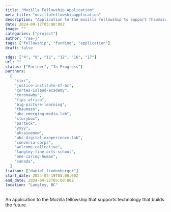 ```yaml
---
title: "Mozilla Fellowship Application"
meta_title: "mozillafellowshipapplication"
description: "Application to the mozilla fellowship to support Thaumazo activities."
date: 2024-09-17T05:00:00Z
image: ""
categories: ["project"]
author: "rae-j"
tags: ["fellowship", "funding", "application"]
draft: false

sdgs: ["4", "9", "11", "12", "16", "17"]
url: ""
status: ["Partner", "In Progress"]
partners:
  [
    "sixr",
    "justice-institute-of-bc",
    "cortes-island-academy",
    "coronawhy",
    "fips-africa",
    "big-picture-learning",
    "thaumazo",
    "ubc-emerging-media-lab",
    "storybox",
    "parteck",
    "yxyy",
    "ukrainenow",
    "ubc-digital-exeperience-lab",
    "conversa-corps",
    "welcome-collective",
    "langley-fine-arts-school",
    "one-caring-human",
    "sanada",
  ]
liaison: ["daniel-lindenberger"]
start_date: 2024-04-19T05:00:00Z
end_date: 2024-04-22T05:00:00Z
location: "Langley, BC"
---
```


An application to the Mozilla fellowship that supports technology that builds the future.
